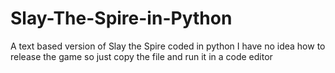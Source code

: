# Slay-The-Spire-in-Python
A text based version of Slay the Spire coded in python
I have no idea how to release the game so just copy the file and run it in a code editor
